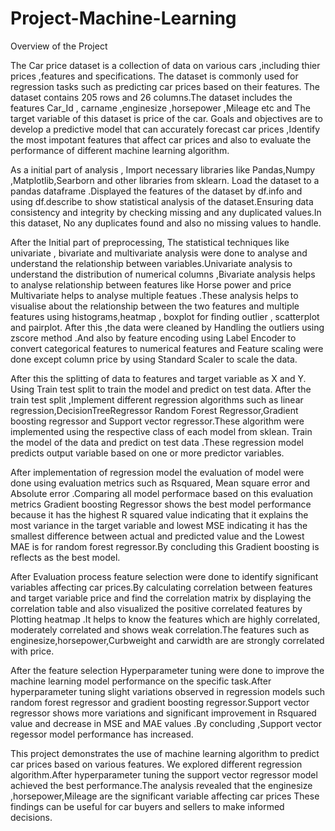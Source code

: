 # Project-Machine-Learning

Overview of the Project

The Car price dataset is a collection of data on various cars ,including thier prices ,features and specifications. The dataset is commonly used for regression tasks such as predicting car prices based on their features. The dataset contains 205 rows and 26 columns.The dataset includes the features Car_Id , carname ,enginesize ,horsepower ,Mileage etc and The target variable of this dataset is price of the car. Goals and objectives are to develop a predictive model that can accurately forecast car prices ,Identify the most impotant features that affect car prices and also to evaluate the performance of different machine learning algorithm. 

As a initial part of analysis , Import necessary libraries like Pandas,Numpy ,Matplotlib,Searborn and other libraries from sklearn. Load the dataset to a pandas dataframe .Displayed the features of the dataset by df.info and using df.describe to show statistical analysis of the dataset.Ensuring data consistency and integrity by checking missing and any duplicated values.In this dataset, No any duplicates found and also no missing values to handle. 

After the Initial part of preprocessing, The statistical techniques like univariate , bivariate and multivariate analysis were done to analyse and understand the relationship between variables.Univariate analysis to understand the distribution of numerical columns ,Bivariate analysis helps to analyse relationship between features like Horse power and price Multivariate helps to analyse multiple featues .These analysis helps to visualise about the relationship between the two features and multiple features using histograms,heatmap , boxplot for finding outlier , scatterplot and pairplot. 
After this ,the data were cleaned by Handling the outliers using zscore method .And also by feature encoding using Label Encoder to convert categorical features to numerical features and Feature scaling were done except column price by using Standard Scaler to scale the data.

After this the splitting of data to features and target variable as X and Y. Using Train test split to train the model and predict on test data. After the train test split ,Implement different regression algorithms such as linear regression,DecisionTreeRegressor Random Forest Regressor,Gradient boosting regressor and Support vector regressor.These algorithm were implemented using the respective class of each model from sklean. Train the model of the data and predict on test data .These regression model predicts output variable based on one or more predictor variables.

After implementation of regression model the evaluation of model were done using evaluation metrics such as Rsquared, Mean square error and Absolute error .Comparing all model performace based on this evaluation metrics Gradient boosting Regressor shows the best model performance because it has the highest R squared value indicating that it explains the most variance in the target variable and lowest MSE indicating it has the smallest difference between actual and predicted value and the Lowest MAE is for random forest regressor.By concluding this Gradient boosting is reflects as the best model.

After Evaluation process feature selection were done to identify significant variables affecting car prices.By calculating correlation between features and target variable price and find the correlation matrix by displaying the correlation table and also visualized the positive correlated features by Plotting heatmap .It helps to know the features which are highly correlated, moderately correlated and shows weak correlation.The features such as enginesize,horsepower,Curbweight and carwidth are are strongly correlated with price. 

After the feature selection Hyperparameter tuning were done to improve the machine learning model performance on the specific task.After hyperparameter tuning slight variations observed in regression models such random forest regressor and gradient boosting regressor.Support vector regressor shows more variations and significant improvement in Rsquared value and decrease in MSE and MAE values .By concluding ,Support vector regessor model performance has increased.

This project demonstrates the use of machine learning algorithm to predict car prices based on various features. We explored different regression algorithm.After hyperparameter tuning the support vector regressor model achieved the best performance.The analysis revealed that the enginesize ,horsepower,Mileage are the significant variable affecting car prices These findings can be useful for car buyers and sellers to make informed decisions.

